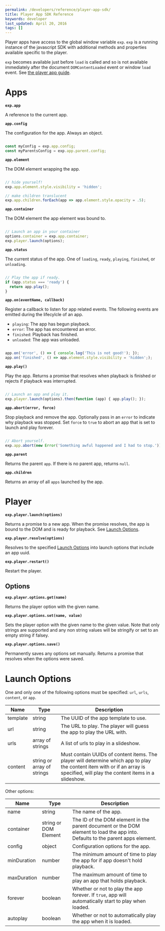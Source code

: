 ```yaml
---
permalink: /developers/reference/player-app-sdk/
title: Player App SDK Reference
keywords: developer
last_updated: April 20, 2016
tags: []
---
```


Player apps have access to the global window variable `exp`. `exp` is
a running instance of the javascript SDK with additional methods and
properties available specific to the player.

`exp` becomes available just before `load` is called and so is not
available immediately after the document `DOMContentLoaded` event or
window `load` event. See [the player app guide](/developers/guides/player-apps/).


# Apps

**`exp.app`**

A reference to the current app.

**`app.config`**

The configuration for the app. Always an object.

```javascript

const myConfig = exp.app.config;
const myParentsConfig = exp.app.parent.config;

```

**`app.element`**

The DOM element wrapping the app.

```javascript

// hide yourself!
exp.app.element.style.visibility = 'hidden';

// make children translucent
exp.app.children.forEach(app => app.element.style.opacity = .5);

```

**`app.container`**

The DOM element the app element was bound to.

```javascript

// Launch an app in your container
options.container = exp.app.container;
exp.player.launch(options);

```

**`app.status`**

The current status of the app. One of `loading`, `ready`, `playing`, `finished`, or `unloading`.

```javascript

// Play the app if ready.
if (app.status === 'ready') {
  return app.play();
}

```

**`app.on(eventName, callback)`**

Register a callback to listen for app related events. The following events are emitted during the lifecylcle of an app.

- `playing`: The app has begun playback.
- `error`: The app has encountered an error.
- `finished`: Playback has finished.
- `unloaded`: The app was unloaded.

```javascript

app.on('error', () => { console.log('This is not good!'); });
app.on('finished', () => app.element.style.visibility = 'hidden';);

```

**`app.play()`**

Play the app. Returns a promise that resolves when playback is finished or rejects if playback was interrupted.

```javascript

// Launch an app and play it.
exp.player.launch(options).then(function (app) { app.play(); });

```


**`app.abort(error, force)`**

Stop playback and remove the app. Optionally pass in an `error` to indicate why playback was stopped. Set `force` to `true` to abort an app that is set to launch and play forever.


```javascript

// Abort yourself.
exp.app.abort(new Error('Something awful happened and I had to stop.'));


```

**`app.parent`**

Returns the parent `app`. If there is no parent app, returns `null`.


**`app.children`**

Returns an array of all `apps` launched by the app.



# Player

**`exp.player.launch(options)`**

Returns a promise to a new app. When the promise resolves, the app is
bound to the DOM and is ready for playback. See [Launch Options](#launch-options).

**`exp.player.resolve(options)`**

Resolves to the specified [Launch Options](#launch-options) into launch options that include an app uuid.

**`exp.player.restart()`**

Restart the player.

## Options

**`exp.player.options.get(name)`**

Returns the player option with the given name.

**`exp.player.options.set(name, value)`**

Sets the player option with the given name to the given value. Note that only strings are supported and any non string values will be stringify or set to an empty string if falsey.

**`exp.player.options.save()`**

Permanently saves any options set manually. Returns a promise that resolves when the options were saved.





# Launch Options

One and only one of the following options must be specified: `url`, `urls`, `content`, or `app`.

Name | Type | Description
--- | --- | ---
template | string | The UUID of the app template to use.
url | string | The URL to play. The player will guess the app to play the URL with.
urls | array of strings | A list of urls to play in a slideshow.
content | string or array of strings | Must contain UUIDs of content items. The player will determine which app to play the content item with or if an array is specified, will play the content items in a slideshow.

Other options:

Name | Type | Description
--- | --- | ---
name | string | The name of the app.
container | string or DOM Element | The ID of the DOM element in the parent document or the DOM element to load the app into. Defaults to the parent apps element.
config | object | Configuration options for the app.
minDuration | number | The minimum amount of time to play the app for if app doesn't hold playback.
maxDuration | number | The maximum amount of time to play an app that holds playback.
forever | boolean | Whether or not to play the app forever. If `true`, app will automatically start to play when loaded.
autoplay | boolean | Whether or not to automatically play the app when it is loaded.




